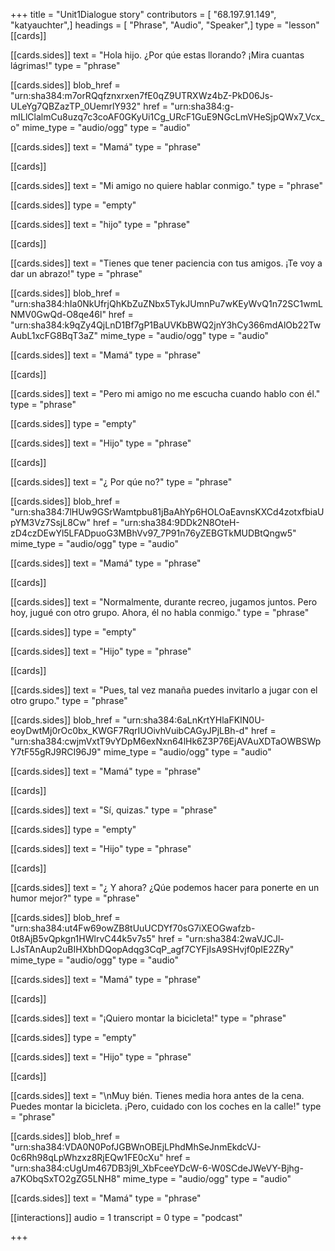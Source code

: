 +++
title = "Unit1Dialogue story"
contributors = [ "68.197.91.149", "katyauchter",]
headings = [ "Phrase", "Audio", "Speaker",]
type = "lesson"
[[cards]]

[[cards.sides]]
text = "Hola hijo. ¿Por qúe estas llorando? ¡Mira cuantas lágrimas!"
type = "phrase"

[[cards.sides]]
blob_href = "urn:sha384:m7orRQqfznxrxen7fE0qZ9UTRXWz4bZ-PkD06Js-ULeYg7QBZazTP_0UemrlY932"
href = "urn:sha384:g-mILlClalmCu8uzq7c3coAF0GKyUi1Cg_URcF1GuE9NGcLmVHeSjpQWx7_Vcx_o"
mime_type = "audio/ogg"
type = "audio"

[[cards.sides]]
text = "Mamá"
type = "phrase"

[[cards]]

[[cards.sides]]
text = "Mi amigo no quiere hablar conmigo."
type = "phrase"

[[cards.sides]]
type = "empty"

[[cards.sides]]
text = "hijo"
type = "phrase"

[[cards]]

[[cards.sides]]
text = "Tienes que tener paciencia con tus amigos.  ¡Te voy a dar un abrazo!"
type = "phrase"

[[cards.sides]]
blob_href = "urn:sha384:hIa0NkUfrjQhKbZuZNbx5TykJUmnPu7wKEyWvQ1n72SC1wmLNMV0GwQd-O8qe46l"
href = "urn:sha384:k9qZy4QjLnD1Bf7gP1BaUVKbBWQ2jnY3hCy366mdAlOb22TwAubL1xcFG8BqT3aZ"
mime_type = "audio/ogg"
type = "audio"

[[cards.sides]]
text = "Mamá"
type = "phrase"

[[cards]]

[[cards.sides]]
text = "Pero mi amigo no me escucha cuando hablo con él."
type = "phrase"

[[cards.sides]]
type = "empty"

[[cards.sides]]
text = "Hijo"
type = "phrase"

[[cards]]

[[cards.sides]]
text = "¿ Por qúe no?"
type = "phrase"

[[cards.sides]]
blob_href = "urn:sha384:7lHUw9GSrWamtpbu81jBaAhYp6HOLOaEavnsKXCd4zotxfbiaUpYM3Vz7SsjL8Cw"
href = "urn:sha384:9DDk2N8OteH-zD4czDEwYl5LFADpuoG3MBhVv97_7P91n76yZEBGTkMUDBtQngw5"
mime_type = "audio/ogg"
type = "audio"

[[cards.sides]]
text = "Mamá"
type = "phrase"

[[cards]]

[[cards.sides]]
text = "Normalmente, durante recreo, jugamos juntos.  Pero hoy, jugué con otro grupo. Ahora, él no habla conmigo."
type = "phrase"

[[cards.sides]]
type = "empty"

[[cards.sides]]
text = "Hijo"
type = "phrase"

[[cards]]

[[cards.sides]]
text = "Pues, tal vez manaña puedes invitarlo a jugar con el otro grupo."
type = "phrase"

[[cards.sides]]
blob_href = "urn:sha384:6aLnKrtYHlaFKIN0U-eoyDwtMj0rOc0bx_KWGF7RqrIUOivhVuibCAGyJPjLBh-d"
href = "urn:sha384:cwjmVxtT9vYDpM6exNxn64lHk6Z3P76EjAVAuXDTaOWBSWpY7tF55gRJ9RCI96J9"
mime_type = "audio/ogg"
type = "audio"

[[cards.sides]]
text = "Mamá"
type = "phrase"

[[cards]]

[[cards.sides]]
text = "Sí, quizas."
type = "phrase"

[[cards.sides]]
type = "empty"

[[cards.sides]]
text = "Hijo"
type = "phrase"

[[cards]]

[[cards.sides]]
text = "¿ Y ahora? ¿Qúe podemos hacer para ponerte en un humor mejor?"
type = "phrase"

[[cards.sides]]
blob_href = "urn:sha384:ut4Fw69owZB8tUuUCDYf70sG7iXEOGwafzb-0t8AjB5vQpkgn1HWlrvC44k5v7s5"
href = "urn:sha384:2waVJCJl-LJsTAnAup2uBIHXbhDQopAdqg3CqP_agf7CYFjIsA9SHvjf0pIE2ZRy"
mime_type = "audio/ogg"
type = "audio"

[[cards.sides]]
text = "Mamá"
type = "phrase"

[[cards]]

[[cards.sides]]
text = "¡Quiero montar la bicicleta!"
type = "phrase"

[[cards.sides]]
type = "empty"

[[cards.sides]]
text = "Hijo"
type = "phrase"

[[cards]]

[[cards.sides]]
text = "\nMuy bién.  Tienes media hora antes de la cena.  Puedes montar la bicicleta. ¡Pero, cuidado con los coches en la calle!"
type = "phrase"

[[cards.sides]]
blob_href = "urn:sha384:VDA0N0PofJGBWnOBEjLPhdMhSeJnmEkdcVJ-0c6Rh98qLpWhzxz8RjEQw1FE0cXu"
href = "urn:sha384:cUgUm467DB3j9l_XbFceeYDcW-6-W0SCdeJWeVY-Bjhg-a7KObqSxTO2gZG5LNH8"
mime_type = "audio/ogg"
type = "audio"

[[cards.sides]]
text = "Mamá"
type = "phrase"

[[interactions]]
audio = 1
transcript = 0
type = "podcast"

+++

